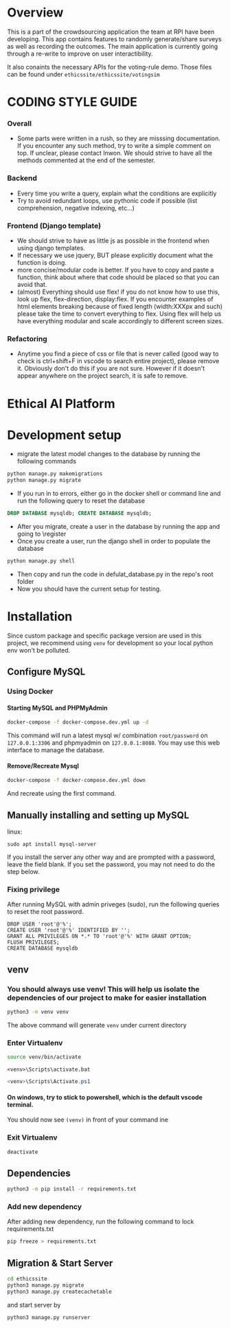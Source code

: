 # Overview

This is a part of the crowdsourcing application the team at RPI have been developing. 
This app contains features to randomly generate/share surveys as well as recording the outcomes.
The main application is currently going through a re-write to improve on user interactibility.

It also conaints the necessary APIs for the voting-rule demo. 
Those files can be found under `ethicssite/ethicssite/votingsim`


# CODING STYLE GUIDE
### Overall
- Some parts were written in a rush, so they are misssing documentation. If you encounter any such method, try to write a simple comment on top. If unclear, please contact Inwon. We should strive to have all the methods commented at the end of the semester.

### Backend
- Every time you write a query, explain what the conditions are explicitly
- Try to avoid redundant loops, use pythonic code if possible (list comprehension, negative indexing, etc...)

### Frontend (Django template)
- We should strive to have as little js as possible in the frontend when using django templates.
- If necessary we use jquery, BUT please explicitly document what the function is doing.
- more concise/modular code is better. If you have to copy and paste a function, think about where that code should be placed so that you can avoid that. 
- (almost) Everything should use flex! if you do not know how to use this, look up flex, flex-direction, display:flex. If you encounter examples of html elements breaking because of fixed length (width:XXXpx and such) please take the time to convert everything to flex. Using flex will help us have everything modular and scale accordingly to different screen sizes.

### Refactoring
- Anytime you find a piece of css or file that is never called (good way to check is ctrl+shift+F in vscode to search entire project), please remove it. Obviously don't do this if you are not sure. However if it doesn't appear anywhere on the project search, it is safe to remove.



# Ethical AI Platform

# Development setup
- migrate the latest model changes to the database by running the following commands

```bash
python manage.py makemigrations
python manage.py migrate
``` 
- If you run in to errors, either go in the docker shell or command line and run the following query to reset the database

```sql
DROP DATABASE mysqldb; CREATE DATABASE mysqldb;
```

- After you migrate, create a user in the database by running the app and going to \register
- Once you create a user, run the django shell in order to populate the database

```bash
python manage.py shell
```

- Then copy and run the code in defulat_database.py in the repo's root folder
- Now you should have the current setup for testing.


# Installation

Since custom package and specific package version are used in this project, we recommend using `venv` for development so your local python env won't be polluted.

## Configure MySQL

### Using Docker

#### Starting MySQL and PHPMyAdmin

```bash
docker-compose -f docker-compose.dev.yml up -d
```

This command will run a latest mysql w/ combination `root/password` on `127.0.0.1:3306` and phpmyadmin on `127.0.0.1:8088`. You may use this web interface to manage the database.

#### Remove/Recreate Mysql

```bash
docker-compose -f docker-compose.dev.yml down
```

And recreate using the first command.

## Manually installing and setting up MySQL

linux:

```
sudo apt install mysql-server
```

If you install the server any other way and are prompted with a password, leave the field blank.
If you set the password, you may not need to do the step below.

### Fixing privilege

After running MySQL with admin priveges (sudo), run the following queries to reset the root password.

```
DROP USER 'root'@'%';
CREATE USER 'root'@'%' IDENTIFIED BY '';
GRANT ALL PRIVILEGES ON *.* TO 'root'@'%' WITH GRANT OPTION;
FLUSH PRIVILEGES;
CREATE DATABASE mysqldb
```

## venv 
### You should always use venv! This will help us isolate the dependencies of our project to make for easier installation

```bash
python3 -m venv venv
```

The above command will generate `venv` under current directory

### Enter Virtualenv

```bash
source venv/bin/activate
```

```cmd.exe
<venv>\Scripts\activate.bat
```

```PowerShell
<venv>\Scripts\Activate.ps1
```

#### On windows, try to stick to powershell, which is the default vscode terminal.

You should now see `(venv)` in front of your command ine

### Exit Virtualenv

```bash
deactivate
```

## Dependencies

```bash
python3 -m pip install -r requirements.txt
```

### Add new dependency

After adding new dependency, run the following command to lock requirements.txt

```bash
pip freeze > requirements.txt
```

<!--@TODO if custom packages uses, we could have a script to move then into `venv` or let user do their global package stuff.-->

## Migration & Start Server

```bash
cd ethicssite
python3 manage.py migrate
python3 manage.py createcachetable
```

and start server by

```bash
python3 manage.py runserver
```
